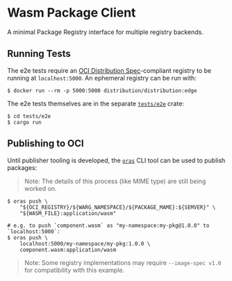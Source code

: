 # Wasm Package Client

A minimal Package Registry interface for multiple registry backends.

## Running Tests

The e2e tests require an [OCI Distribution
Spec](https://github.com/opencontainers/distribution-spec)-compliant registry to
be running at `localhost:5000`. An ephemeral registry can be run with:

```console
$ docker run --rm -p 5000:5000 distribution/distribution:edge
```

The e2e tests themselves are in the separate [`tests/e2e`](./tests/e2e/) crate:

```console
$ cd tests/e2e
$ cargo run
```

## Publishing to OCI

Until publisher tooling is developed, the [`oras`](https://github.com/oras-project/oras)
CLI tool can be used to publish packages:

> Note: The details of this process (like MIME type) are still being worked on.

```console
$ oras push \
    "${OCI_REGISTRY}/${WARG_NAMESPACE}/${PACKAGE_MAME}:${SEMVER}" \
    "${WASM_FILE}:application/wasm"

# e.g. to push `component.wasm` as "my-namespace:my-pkg@1.0.0" to `localhost:5000`:
$ oras push \
    localhost:5000/my-namespace/my-pkg:1.0.0 \
    component.wasm:application/wasm
```

> Note: Some registry implementations may require `--image-spec v1.0` for
> compatibility with this example.

